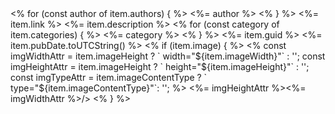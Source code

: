 <item>
  <title><%= item.title %></title>
  <% for (const author of item.authors) { %>
  <dc:creator><%= author %></dc:creator>
  <% } %>
  <link><%= item.link %></link>
  <description><%= item.description %></description>
  <% for (const category of item.categories) { %>
  <category><%= category %></category>
  <% } %>
  <guid><%= item.guid %></guid>
  <pubDate><%= item.pubDate.toUTCString() %></pubDate>
  <% if (item.image) { %>
    <% 
    const imgWidthAttr = item.imageHeight ? ` width="${item.imageWidth}"` : '';
    const imgHeightAttr = item.imageHeight ? ` height="${item.imageHeight}"` : '';
    const imgTypeAttr = item.imageContentType ? ` type="${item.imageContentType}"`: '';
    %>
  <media:content url="<%- item.image %>" medium="image"<%= imgTypeAttr %><%= imgHeightAttr %><%= imgWidthAttr %>/>
  <% } %>
</item>
